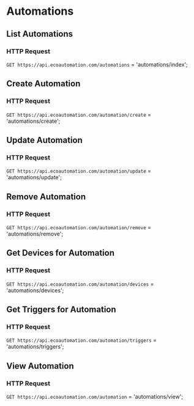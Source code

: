 # Automations
## List Automations
### HTTP Request

`GET https://api.ecoautomation.com/automations`
= 'automations/index';

## Create Automation
### HTTP Request

`GET https://api.ecoautomation.com/automation/create`
= 'automations/create';

## Update Automation
### HTTP Request

`GET https://api.ecoautomation.com/automation/update`
= 'automations/update';

## Remove Automation
### HTTP Request

`GET https://api.ecoautomation.com/automation/remove`
= 'automations/remove';

## Get Devices for Automation
### HTTP Request

`GET https://api.ecoautomation.com/automation/devices`
= 'automations/devices';

## Get Triggers for Automation
### HTTP Request

`GET https://api.ecoautomation.com/automation/triggers`
= 'automations/triggers';

## View Automation
### HTTP Request

`GET https://api.ecoautomation.com/automation`
= 'automations/view';
